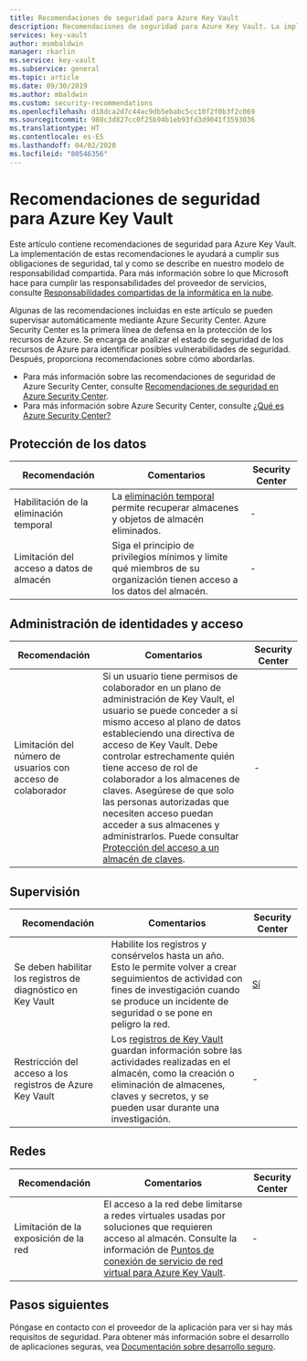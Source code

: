 ```yaml
---
title: Recomendaciones de seguridad para Azure Key Vault
description: Recomendaciones de seguridad para Azure Key Vault. La implementación de esta guía le ayudará a cumplir sus obligaciones de seguridad, tal y como se describe en nuestro modelo de responsabilidad compartida.
services: key-vault
author: msmbaldwin
manager: rkarlin
ms.service: key-vault
ms.subservice: general
ms.topic: article
ms.date: 09/30/2019
ms.author: mbaldwin
ms.custom: security-recommendations
ms.openlocfilehash: d18dca2d7c44ac9db5ebabc5cc10f2f0b3f2c069
ms.sourcegitcommit: 980c3d827cc0f25b94b1eb93fd3d9041f3593036
ms.translationtype: HT
ms.contentlocale: es-ES
ms.lasthandoff: 04/02/2020
ms.locfileid: "80546356"
---
```

# <a name="security-recommendations-for-azure-key-vault"></a>Recomendaciones de seguridad para Azure Key Vault

Este artículo contiene recomendaciones de seguridad para Azure Key Vault. La implementación de estas recomendaciones le ayudará a cumplir sus obligaciones de seguridad, tal y como se describe en nuestro modelo de responsabilidad compartida. Para más información sobre lo que Microsoft hace para cumplir las responsabilidades del proveedor de servicios, consulte [Responsabilidades compartidas de la informática en la nube](https://gallery.technet.microsoft.com/Shared-Responsibilities-81d0ff91).

Algunas de las recomendaciones incluidas en este artículo se pueden supervisar automáticamente mediante Azure Security Center. Azure Security Center es la primera línea de defensa en la protección de los recursos de Azure. Se encarga de analizar el estado de seguridad de los recursos de Azure para identificar posibles vulnerabilidades de seguridad. Después, proporciona recomendaciones sobre cómo abordarlas.

- Para más información sobre las recomendaciones de seguridad de Azure Security Center, consulte [Recomendaciones de seguridad en Azure Security Center](../security-center/security-center-recommendations.md).
- Para más información sobre Azure Security Center, consulte [¿Qué es Azure Security Center?](../security-center/security-center-intro.md)

## <a name="data-protection"></a>Protección de los datos

| Recomendación | Comentarios | Security Center |
|-|----|--|
|Habilitación de la eliminación temporal | La [eliminación temporal](key-vault-ovw-soft-delete.md) permite recuperar almacenes y objetos de almacén eliminados. |  - |
| Limitación del acceso a datos de almacén  | Siga el principio de privilegios mínimos y limite qué miembros de su organización tienen acceso a los datos del almacén. |  - |

## <a name="identity-and-access-management"></a>Administración de identidades y acceso

| Recomendación | Comentarios | Security Center |
|-|----|--|
| Limitación del número de usuarios con acceso de colaborador | Si un usuario tiene permisos de colaborador en un plano de administración de Key Vault, el usuario se puede conceder a sí mismo acceso al plano de datos estableciendo una directiva de acceso de Key Vault. Debe controlar estrechamente quién tiene acceso de rol de colaborador a los almacenes de claves. Asegúrese de que solo las personas autorizadas que necesiten acceso puedan acceder a sus almacenes y administrarlos. Puede consultar [Protección del acceso a un almacén de claves](key-vault-secure-your-key-vault.md). | - |

## <a name="monitoring"></a>Supervisión

| Recomendación | Comentarios | Security Center |
|-|----|--|
 Se deben habilitar los registros de diagnóstico en Key Vault | Habilite los registros y consérvelos hasta un año. Esto le permite volver a crear seguimientos de actividad con fines de investigación cuando se produce un incidente de seguridad o se pone en peligro la red. | [Sí](../security-center/security-center-identity-access.md) |
| Restricción del acceso a los registros de Azure Key Vault | Los [registros de Key Vault](key-vault-logging.md) guardan información sobre las actividades realizadas en el almacén, como la creación o eliminación de almacenes, claves y secretos, y se pueden usar durante una investigación. |  - |

## <a name="networking"></a>Redes

| Recomendación | Comentarios | Security Center |
|-|----|--|
|Limitación de la exposición de la red | El acceso a la red debe limitarse a redes virtuales usadas por soluciones que requieren acceso al almacén. Consulte la información de [Puntos de conexión de servicio de red virtual para Azure Key Vault](key-vault-overview-vnet-service-endpoints.md). | - |

## <a name="next-steps"></a>Pasos siguientes

Póngase en contacto con el proveedor de la aplicación para ver si hay más requisitos de seguridad. Para obtener más información sobre el desarrollo de aplicaciones seguras, vea [Documentación sobre desarrollo seguro](../security/fundamentals/abstract-develop-secure-apps.md).
